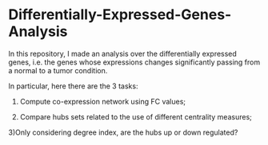# Differentially-Expressed-Genes-Analysis



In this repository, I made an analysis over the differentially expressed genes, i.e. the genes whose expressions changes significantly passing from a normal to a tumor condition.

In particular, here there are the 3 tasks:

1) Compute co-expression network using FC values;


2) Compare hubs sets related to the use of different centrality measures;


3)Only considering degree index, are the hubs up or down regulated?


